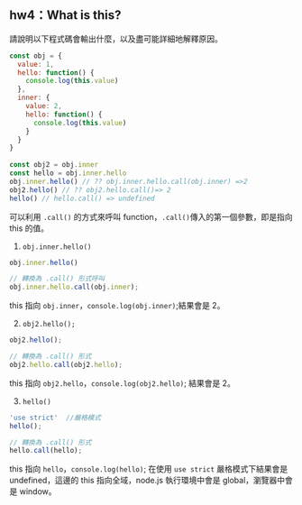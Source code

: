 ## hw4：What is this?
請說明以下程式碼會輸出什麼，以及盡可能詳細地解釋原因。

```javascript
const obj = {
  value: 1,
  hello: function() {
    console.log(this.value)
  },
  inner: {
    value: 2,
    hello: function() {
      console.log(this.value)
    }
  }
}
  
const obj2 = obj.inner
const hello = obj.inner.hello
obj.inner.hello() // ?? obj.inner.hello.call(obj.inner) =>2
obj2.hello() // ?? obj2.hello.call()=> 2
hello() // hello.call() => undefined
```
可以利用 `.call()` 的方式來呼叫 function，`.call()`傳入的第一個參數，即是指向 this 的值。  
1. `obj.inner.hello()`
```javaScript
obj.inner.hello()

// 轉換為 .call() 形式呼叫
obj.inner.hello.call(obj.inner);
```
this 指向 `obj.inner`，`console.log(obj.inner)`;結果會是 2。  

2. `obj2.hello();` 
```javaScript
obj2.hello(); 

// 轉換為 .call() 形式
obj2.hello.call(obj2.hello);
```
this 指向 `obj2.hello`，`console.log(obj2.hello)`; 結果會是 2。  

3. `hello()`  
```javaScript
'use strict'  //嚴格模式
hello();

// 轉換為 .call() 形式
hello.call(hello);
```  

this 指向 `hello`，`console.log(hello)`; 在使用 `use strict` 嚴格模式下結果會是 undefined，這邊的 this 指向全域，node.js 執行環境中會是 global，瀏覽器中會是 window。  